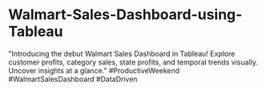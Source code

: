 # Walmart-Sales-Dashboard-using-Tableau
"Introducing the debut Walmart Sales Dashboard in Tableau! Explore customer profits, category sales, state profits, and temporal trends visually. Uncover insights at a glance." #ProductiveWeekend #WalmartSalesDashboard #DataDriven
